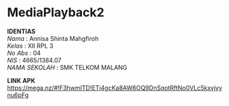 # MediaPlayback2

**IDENTIAS** <br>
 *Nama*          : Annisa Shinta Mahgfiroh <br>
 *Kelas*         : XII RPL 3 <br>
 *No Abs*        : 04 <br>
 *NIS*           : 4665/1384.07 <br>
 *NAMA SEKOLAH*  : SMK TELKOM MALANG <br>
 
 **LINK APK** <br>
 https://mega.nz/#!F3hwmITD!ETi4gcKa8AW6OQ9DnSqotRftNo0VLc5kxvjyynu6pFg
